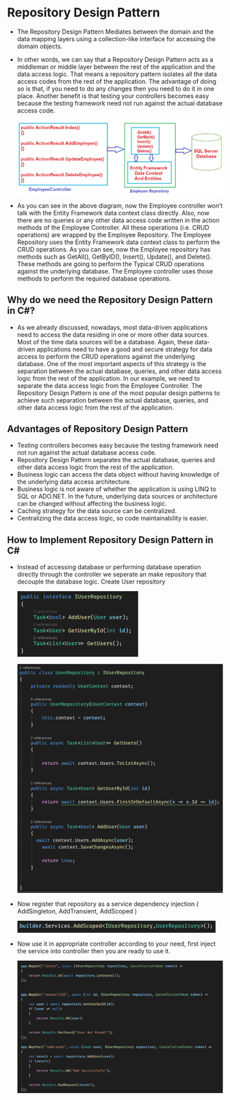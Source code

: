 # Repository Design Pattern

- The Repository Design Pattern Mediates between the domain and the data mapping layers using a collection-like interface for accessing the domain objects.

- In other words, we can say that a Repository Design Pattern acts as a middleman or middle layer between the rest of the application and the data access logic. That means a repository pattern isolates all the data access codes from the rest of the application. The advantage of doing so is that, if you need to do any changes then you need to do it in one place. Another benefit is that testing your controllers becomes easy because the testing framework need not run against the actual database access code.
    
  ![image](https://github.com/dotnet-simformsolutions/repository-design-pattern/blob/master/images/273105772-1163ccb8-94fb-4b26-af60-bcff70022b70.png)

- As you can see in the above diagram, now the Employee controller won’t talk with the Entity Framework data context class directly. Also, now there are no queries or any other data access code written in the action methods of the Employee Controller. All these operations (i.e. CRUD operations) are wrapped by the Employee Repository. The Employee Repository uses the Entity Framework data context class to perform the CRUD operations. As you can see, now the Employee repository has methods such as GetAll(), GetByID(), Insert(), Update(), and Delete(). These methods are going to perform the Typical CRUD operations against the underlying database. The Employee controller uses those methods to perform the required database operations.

  
## Why do we need the Repository Design Pattern in C#?

- As we already discussed, nowadays, most data-driven applications need to access the data residing in one or more other data sources. Most of the time data sources will be a database. Again, these data-driven applications need to have a good and secure strategy for data access to perform the CRUD operations against the underlying database. One of the most important aspects of this strategy is the separation between the actual database, queries, and other data access logic from the rest of the application. In our example, we need to separate the data access logic from the Employee Controller. The Repository Design Pattern is one of the most popular design patterns to achieve such separation between the actual database, queries, and other data access logic from the rest of the application.

## Advantages of Repository Design Pattern

- Testing controllers becomes easy because the testing framework need not run against the actual database access code.
- Repository Design Pattern separates the actual database, queries and other data access logic from the rest of the application.
- Business logic can access the data object without having knowledge of the underlying data access architecture.
- Business logic is not aware of whether the application is using LINQ to SQL or ADO.NET. In the future, underlying data sources or architecture can be changed without affecting the business logic.
- Caching strategy for the data source can be centralized.
- Centralizing the data access logic, so code maintainability is easier.

## How to Implement Repository Design Pattern in C#

- Instead of accessing database or performing database operation directly through the controller we seperate an make repository that decouple the database logic. Create User repository

  ![image](https://github.com/dotnet-simformsolutions/repository-design-pattern/blob/master/images/273107646-3c7b59e9-65e8-44fa-a964-46368e4da19b.png)

  ![image](https://github.com/dotnet-simformsolutions/repository-design-pattern/blob/master/images/273107608-b370148f-2ee9-45f5-88a4-e6c0515a4cbe.png)

- Now register that repository as a service dependency injection ( AddSingleton, AddTransient, AddScoped )

  ![image](https://github.com/dotnet-simformsolutions/repository-design-pattern/blob/master/images/273107951-807783b4-bdec-4038-af6a-22915b26c769.png)

- Now use it in appropriate controller according to your need, first inject the service into controller then you are ready to use it.

  ![image](https://github.com/dotnet-simformsolutions/repository-design-pattern/blob/master/images/273108234-a4559966-fc2e-49f0-a01e-5dfb90f195ac.png)
